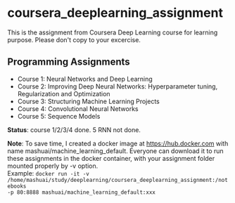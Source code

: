 # coursera_deeplearning_assignment
This is the assignment from Coursera Deep Learning course for learning purpose. Please don't copy to your excercise.

## Programming Assignments
- Course 1: Neural Networks and Deep Learning
- Course 2: Improving Deep Neural Networks: Hyperparameter tuning, Regularization and Optimization
- Course 3: Structuring Machine Learning Projects
- Course 4: Convolutional Neural Networks
- Course 5: Sequence Models

**Status**: course 1/2/3/4 done. 5 RNN not done.

**Note**: To save time, I created a docker image at https://hub.docker.com with name mashuai/machine_learning_default. Everyone can download it to run these assignments in the docker container, with your assignment folder mounted properly by -v option. 
<br/>Example: <code>docker run -it -v /home/mashuai/study/deeplearning/coursera_deeplearning_assignment:/notebooks  -p 80:8888 mashuai/machine_learning_default:xxx</code>
